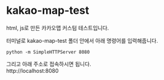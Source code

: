 # kakao-map-test

html, js로 만든 카카오맵 커스텀 테스트입니다.

터미널로 kakao-map-test 폴더 안에서 아래 명령어를 입력해줍니다.

```
python -m SimpleHTTPServer 8080
```

그리고 아래 주소로 접속하시면 됩니다. <br/>
http://localhost:8080
